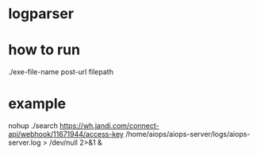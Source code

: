 # logparser
# how to run
./exe-file-name post-url filepath
# example
nohup ./search https://wh.jandi.com/connect-api/webhook/11671944/access-key /home/aiops/aiops-server/logs/aiops-server.log > /dev/null 2>&1 &
